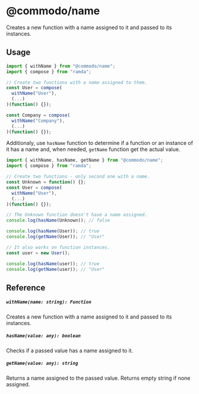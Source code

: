 # @commodo/name
Creates a new function with a name assigned to it and passed to its instances.

## Usage

```js
import { withName } from "@commodo/name";
import { compose } from "ramda";

// Create two functions with a name assigned to them.
const User = compose(
  withName("User"),
  (...)
)(function() {});

const Company = compose(
  withName("Company"),
  (...)
)(function() {});
```

Additionaly, use `hasName` function to determine if a function or an instance of it has a name and, when needed, `getName` function get the actual value.

```js
import { withName, hasName, getName } from "@commodo/name";
import { compose } from "ramda";

// Create two functions - only second one with a name.
const Unknown = function() {};
const User = compose(
  withName("User"),
  (...)
)(function() {});

// The Unknown function doesn't have a name assigned.
console.log(hasName(Unknown)); // false

console.log(hasName(User)); // true
console.log(getName(User)); // "User"

// It also works on function instances.
const user = new User();

console.log(hasName(user)); // true
console.log(getName(user)); // "User"
```

## Reference

##### `withName(name: string): Function`
Creates a new function with a name assigned to it and passed to its instances.

##### `hasName(value: any): boolean`
Checks if a passed value has a name assigned to it.

##### `getName(value: any): string`
Returns a name assigned to the passed value. Returns empty string if none assigned.
